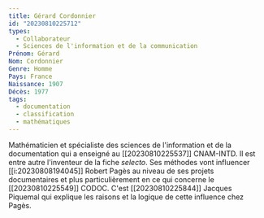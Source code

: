 ```yaml
---
title: Gérard Cordonnier 
id: "20230810225712"
types:
  - Collaborateur
  - Sciences de l'information et de la communication
Prénom: Gérard
Nom: Cordonnier
Genre: Homme
Pays: France
Naissance: 1907
Décès: 1977
tags:
  - documentation
  - classification
  - mathématiques
---
```

 Mathématicien et spécialiste des sciences de l'information et de la documentation qui a enseigné au [[20230810225537]] CNAM-INTD. Il est entre autre l'inventeur de la fiche *selecto*.
 Ses méthodes vont influencer [[i:20230808194045]] Robert Pagès au niveau de ses projets documentaires et plus particulièrement en ce qui concerne le [[20230810225549]] CODOC.
 C'est [[20230810225844]] Jacques Piquemal qui explique les raisons et la logique de cette influence chez Pagès.
